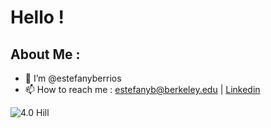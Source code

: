 # Hello !
## About Me :
- 👋 I’m @estefanyberrios
- 📫 How to reach me : estefanyb@berkeley.edu | [Linkedin](https://www.linkedin.com/in/estefany-berrios/)

![4.0 Hill](https://firebasestorage.googleapis.com/v0/b/sticker-shop-165c7.appspot.com/o/images%2Fcf3b22d1-260f-45ef-8958-9af2ae213241png?alt=media)


<!---
estefanyberrios/estefanyberrios is a ✨ special ✨ repository because its `README.md` (this file) appears on your GitHub profile.
You can click the Preview link to take a look at your changes.
--->
